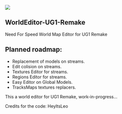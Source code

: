 ![](https://cdn.discordapp.com/attachments/1115623795097616464/1129972624626298900/68747470733a2f2f63646e2e646973636f72646170702e636f6d2f6174746163686d656e74732f313132363037313439303637373332353836352f313132393735383635303139383637313338302f4e462d312e706e67_copia.png)
## WorldEditor-UG1-Remake
Need For Speed World Map Editor for UG1 Remake

## Planned roadmap:
- Replacement of models on streams.
- Edit colision on streams.
- Textures Editor for streams.
- Regions Editor for streams.
- Easy Editor on Global Models.
- TracksMaps textures replacers.

This a world editor for UG1 Remake,
work-in-progress...

Credits for the code:
HeyItsLeo
